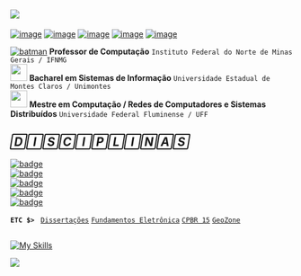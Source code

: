 # <a href="https://github.com/adrianoifnmg"><img src="https://github.com/adrianoifnmg/adrianoifnmg/blob/main/icons/logo.png"></a>

[![image](https://img.shields.io/badge/Instagram-BF31A2?style=for-the-badge&logo=instagram&logoColor=white)](https://www.instagram.com/adrianoantunesp/) [![image](https://img.shields.io/badge/Facebook-1877F2?style=for-the-badge&logo=facebook&logoColor=white)](https://www.facebook.com/adrianoantunesp/) [![image](https://img.shields.io/badge/YouTube-FF0000?style=for-the-badge&logo=youtube&logoColor=white)](https://www.youtube.com/@estruturasdedados1) [![image](https://img.shields.io/badge/LinkedIn-1E8293?style=for-the-badge&logo=linkedin&logoColor=white)](https://www.linkedin.com/in/adrianoantunesp/)
[![image](https://img.shields.io/static/v1?label=&message=LATTES&color=1c4428&logo=Letterboxd&style=for-the-badge&logoColor=white)](http://lattes.cnpq.br/6880454931131515)

[![batman](https://github.com/mlteal/custom-emoji/blob/master/batman.gif)](#) **Professor de Computação** ` Instituto Federal do Norte de Minas Gerais / IFNMG ` <br />
[<img src="https://github.com/mlteal/custom-emoji/blob/master/woohoo.gif" width="30" height="30">](#) **Bacharel em Sistemas de Informação** ` Universidade Estadual de Montes Claros / Unimontes ` <br />
[<img src="https://github.com/adrianoifnmg/adrianoifnmg/blob/main/icons/vader3.gif" height="30">](#) **Mestre em Computação / Redes de Computadores e Sistemas Distribuídos** ` Universidade Federal Fluminense / UFF `

## *🄳🄸🅂🄲🄸🄿🄻🄸🄽🄰🅂*

[![badge](https://img.shields.io/badge/_SISTEMAS_DE_INFORMAÇÃO_-_ESTRUTURAS_DE_DADOS_1_-21842e)](https://github.com/adrianoifnmg/EstruturasDeDados1)
<br />
[![badge](https://img.shields.io/badge/_SISTEMAS_DE_INFORMAÇÃO_-_REDES_DE_COMPUTADORES_-21842e)](https://github.com/adrianoifnmg/RedesComputadores) 
<br /> 
[![badge](https://img.shields.io/badge/_SISTEMAS_DE_INFORMAÇÃO_-_SISTEMAS_DISTRIBUÍDOS_-21842e)](https://github.com/adrianoifnmg/SistemasDistribuidos)
<br /> 
[![badge](https://img.shields.io/badge/_SISTEMAS_DE_INFORMAÇÃO_-_ESTRUTURAS_DE_DADOS_2_-E7ECF0)](https://github.com/adrianoifnmg/EstruturasDeDados2)
<br /> 
[![badge](https://img.shields.io/badge/_SISTEMAS_DE_INFORMAÇÃO_-_ADMINISTRAÇÃO_DE_REDES_-E7ECF0)](https://github.com/adrianoifnmg/AdministracaoRedes)

**`ETC $> `**
[`Dissertações`](https://github.com/adrianoifnmg/Dissertacoes) 
[`Fundamentos Eletrônica`](https://github.com/adrianoifnmg/FundamentosEletronica) 
[`CPBR 15`](https://github.com/adrianoifnmg/CampusParty15)
[`GeoZone`](https://github.com/adrianoifnmg/geozone)


##
[![My Skills](https://skillicons.dev/icons?i=devto,linux,py,c,js,fastapi,php,mysql,bash,vscode,aws,rabbitmq,nginx,docker,git&theme=light)](#)



<a href="#"><img src="https://github.com/adrianoifnmg/adrianoifnmg/blob/main/icons/dino.gif" align="center"></a>
